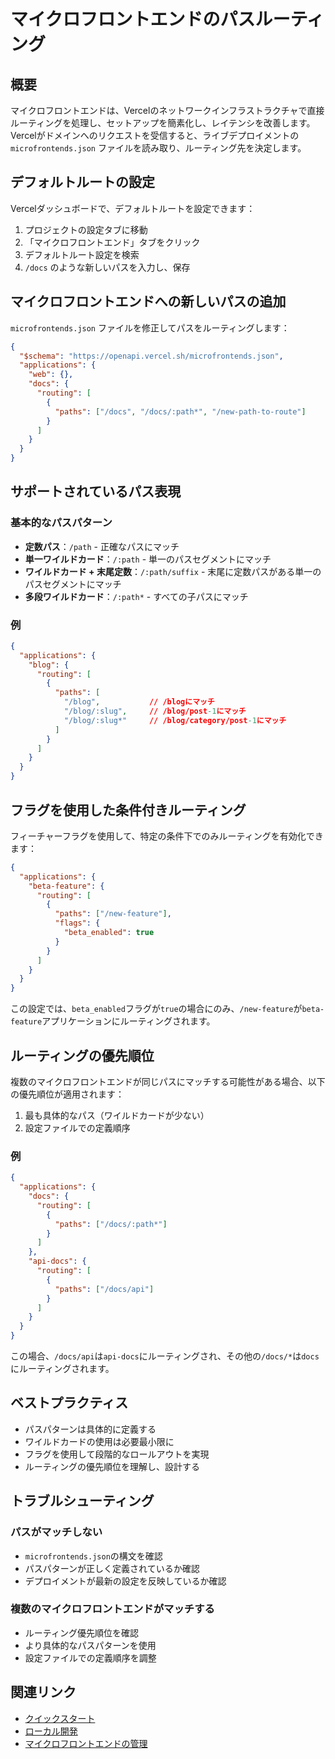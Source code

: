 # マイクロフロントエンドのパスルーティング

## 概要

マイクロフロントエンドは、Vercelのネットワークインフラストラクチャで直接ルーティングを処理し、セットアップを簡素化し、レイテンシを改善します。Vercelがドメインへのリクエストを受信すると、ライブデプロイメントの `microfrontends.json` ファイルを読み取り、ルーティング先を決定します。

## デフォルトルートの設定

Vercelダッシュボードで、デフォルトルートを設定できます：

1. プロジェクトの設定タブに移動
2. 「マイクロフロントエンド」タブをクリック
3. デフォルトルート設定を検索
4. `/docs` のような新しいパスを入力し、保存

## マイクロフロントエンドへの新しいパスの追加

`microfrontends.json` ファイルを修正してパスをルーティングします：

```json
{
  "$schema": "https://openapi.vercel.sh/microfrontends.json",
  "applications": {
    "web": {},
    "docs": {
      "routing": [
        {
          "paths": ["/docs", "/docs/:path*", "/new-path-to-route"]
        }
      ]
    }
  }
}
```

## サポートされているパス表現

### 基本的なパスパターン

- **定数パス**：`/path` - 正確なパスにマッチ
- **単一ワイルドカード**：`/:path` - 単一のパスセグメントにマッチ
- **ワイルドカード + 末尾定数**：`/:path/suffix` - 末尾に定数パスがある単一のパスセグメントにマッチ
- **多段ワイルドカード**：`/:path*` - すべての子パスにマッチ

### 例

```json
{
  "applications": {
    "blog": {
      "routing": [
        {
          "paths": [
            "/blog",           // /blogにマッチ
            "/blog/:slug",     // /blog/post-1にマッチ
            "/blog/:slug*"     // /blog/category/post-1にマッチ
          ]
        }
      ]
    }
  }
}
```

## フラグを使用した条件付きルーティング

フィーチャーフラグを使用して、特定の条件下でのみルーティングを有効化できます：

```json
{
  "applications": {
    "beta-feature": {
      "routing": [
        {
          "paths": ["/new-feature"],
          "flags": {
            "beta_enabled": true
          }
        }
      ]
    }
  }
}
```

この設定では、`beta_enabled`フラグが`true`の場合にのみ、`/new-feature`が`beta-feature`アプリケーションにルーティングされます。

## ルーティングの優先順位

複数のマイクロフロントエンドが同じパスにマッチする可能性がある場合、以下の優先順位が適用されます：

1. 最も具体的なパス（ワイルドカードが少ない）
2. 設定ファイルでの定義順序

### 例

```json
{
  "applications": {
    "docs": {
      "routing": [
        {
          "paths": ["/docs/:path*"]
        }
      ]
    },
    "api-docs": {
      "routing": [
        {
          "paths": ["/docs/api"]
        }
      ]
    }
  }
}
```

この場合、`/docs/api`は`api-docs`にルーティングされ、その他の`/docs/*`は`docs`にルーティングされます。

## ベストプラクティス

- パスパターンは具体的に定義する
- ワイルドカードの使用は必要最小限に
- フラグを使用して段階的なロールアウトを実現
- ルーティングの優先順位を理解し、設計する

## トラブルシューティング

### パスがマッチしない

- `microfrontends.json`の構文を確認
- パスパターンが正しく定義されているか確認
- デプロイメントが最新の設定を反映しているか確認

### 複数のマイクロフロントエンドがマッチする

- ルーティング優先順位を確認
- より具体的なパスパターンを使用
- 設定ファイルでの定義順序を調整

## 関連リンク

- [クイックスタート](/docs/microfrontends/quickstart)
- [ローカル開発](/docs/microfrontends/local-development)
- [マイクロフロントエンドの管理](/docs/microfrontends/managing-microfrontends)
